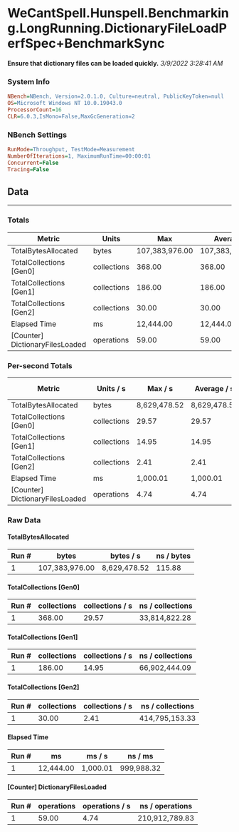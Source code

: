 ﻿# WeCantSpell.Hunspell.Benchmarking.LongRunning.DictionaryFileLoadPerfSpec+BenchmarkSync
__Ensure that dictionary files can be loaded quickly.__
_3/9/2022 3:28:41 AM_
### System Info
```ini
NBench=NBench, Version=2.0.1.0, Culture=neutral, PublicKeyToken=null
OS=Microsoft Windows NT 10.0.19043.0
ProcessorCount=16
CLR=6.0.3,IsMono=False,MaxGcGeneration=2
```

### NBench Settings
```ini
RunMode=Throughput, TestMode=Measurement
NumberOfIterations=1, MaximumRunTime=00:00:01
Concurrent=False
Tracing=False
```

## Data
-------------------

### Totals
|          Metric |           Units |             Max |         Average |             Min |          StdDev |
|---------------- |---------------- |---------------- |---------------- |---------------- |---------------- |
|TotalBytesAllocated |           bytes |  107,383,976.00 |  107,383,976.00 |  107,383,976.00 |            0.00 |
|TotalCollections [Gen0] |     collections |          368.00 |          368.00 |          368.00 |            0.00 |
|TotalCollections [Gen1] |     collections |          186.00 |          186.00 |          186.00 |            0.00 |
|TotalCollections [Gen2] |     collections |           30.00 |           30.00 |           30.00 |            0.00 |
|    Elapsed Time |              ms |       12,444.00 |       12,444.00 |       12,444.00 |            0.00 |
|[Counter] DictionaryFilesLoaded |      operations |           59.00 |           59.00 |           59.00 |            0.00 |

### Per-second Totals
|          Metric |       Units / s |         Max / s |     Average / s |         Min / s |      StdDev / s |
|---------------- |---------------- |---------------- |---------------- |---------------- |---------------- |
|TotalBytesAllocated |           bytes |    8,629,478.52 |    8,629,478.52 |    8,629,478.52 |            0.00 |
|TotalCollections [Gen0] |     collections |           29.57 |           29.57 |           29.57 |            0.00 |
|TotalCollections [Gen1] |     collections |           14.95 |           14.95 |           14.95 |            0.00 |
|TotalCollections [Gen2] |     collections |            2.41 |            2.41 |            2.41 |            0.00 |
|    Elapsed Time |              ms |        1,000.01 |        1,000.01 |        1,000.01 |            0.00 |
|[Counter] DictionaryFilesLoaded |      operations |            4.74 |            4.74 |            4.74 |            0.00 |

### Raw Data
#### TotalBytesAllocated
|           Run # |           bytes |       bytes / s |      ns / bytes |
|---------------- |---------------- |---------------- |---------------- |
|               1 |  107,383,976.00 |    8,629,478.52 |          115.88 |

#### TotalCollections [Gen0]
|           Run # |     collections | collections / s |ns / collections |
|---------------- |---------------- |---------------- |---------------- |
|               1 |          368.00 |           29.57 |   33,814,822.28 |

#### TotalCollections [Gen1]
|           Run # |     collections | collections / s |ns / collections |
|---------------- |---------------- |---------------- |---------------- |
|               1 |          186.00 |           14.95 |   66,902,444.09 |

#### TotalCollections [Gen2]
|           Run # |     collections | collections / s |ns / collections |
|---------------- |---------------- |---------------- |---------------- |
|               1 |           30.00 |            2.41 |  414,795,153.33 |

#### Elapsed Time
|           Run # |              ms |          ms / s |         ns / ms |
|---------------- |---------------- |---------------- |---------------- |
|               1 |       12,444.00 |        1,000.01 |      999,988.32 |

#### [Counter] DictionaryFilesLoaded
|           Run # |      operations |  operations / s | ns / operations |
|---------------- |---------------- |---------------- |---------------- |
|               1 |           59.00 |            4.74 |  210,912,789.83 |


